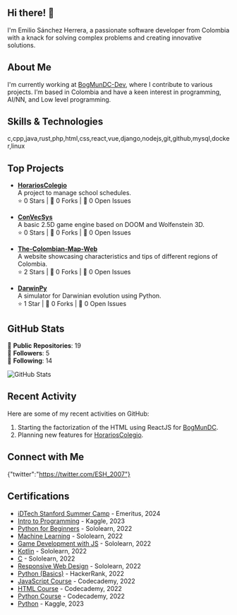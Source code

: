 ## Hi there! 👋

I'm Emilio Sánchez Herrera, a passionate software developer from Colombia with a knack for solving complex problems and creating innovative solutions.

## About Me

I'm currently working at [BogMunDC-Dev](https://github.com/BogMunDC-Dev), where I contribute to various projects. I’m based in Colombia and have a keen interest in programming, AI/NN, and Low level programming.

## Skills & Technologies

c,cpp,java,rust,php,html,css,react,vue,django,nodejs,git,github,mysql,docker,linux

## Top Projects

- [**HorariosColegio**](https://github.com/ESH2007/HorariosColegio)  
  A project to manage school schedules.  
  ⭐ 0 Stars | 🔄 0 Forks | 🐛 0 Open Issues

- [**ConVecSys**](https://github.com/ESH2007/ConVecSys)  
  A basic 2.5D game engine based on DOOM and Wolfenstein 3D.  
  ⭐ 0 Stars | 🔄 0 Forks | 🐛 0 Open Issues

- [**The-Colombian-Map-Web**](https://github.com/ESH2007/The-Colombian-Map-Web)  
  A website showcasing characteristics and tips of different regions of Colombia.  
  ⭐ 2 Stars | 🔄 0 Forks | 🐛 0 Open Issues

- [**DarwinPy**](https://github.com/ESH2007/DarwinPy)  
  A simulator for Darwinian evolution using Python.  
  ⭐ 1 Star | 🔄 0 Forks | 🐛 0 Open Issues

## GitHub Stats

🔹 **Public Repositories**: 19  
🔹 **Followers**: 5  
🔹 **Following**: 14  

![GitHub Stats](https://github-readme-stats.vercel.app/api?username=ESH2007&show_icons=true&theme=radical)

## Recent Activity

Here are some of my recent activities on GitHub:  
1. Starting the factorization of the HTML using ReactJS for [BogMunDC](https://github.com/BogMunDC-Dev/BogMunDC).  
2. Planning new features for [HorariosColegio](https://github.com/NogaSancho/HorariosColegio).  

## Connect with Me

{"twitter":"https://twitter.com/ESH_2007"}

## Certifications

- [iDTech Stanford Summer Camp](https://certificates.emeritus.org/ffa7a9b9-6e4d-41e7-8efa-f6fdd352f46e) - Emeritus, 2024
- [Intro to Programming](https://www.kaggle.com/learn/certification/emiliosanchezherrera/intro-to-programming) - Kaggle, 2023
- [Python for Beginners](https://www.sololearn.com/es/certificates/CT-GSVLEXIX) - Sololearn, 2022
- [Machine Learning](https://www.sololearn.com/es/certificates/CT-SI1SZLKA) - Sololearn, 2022
- [Game Development with JS](https://www.sololearn.com/es/certificates/CT-9D3ONXL8) - Sololearn, 2022
- [Kotlin](https://www.sololearn.com/es/certificates/CT-NGUU4AGO) - Sololearn, 2022
- [C](https://www.sololearn.com/es/certificates/CT-RJJF0SAC) - Sololearn, 2022
- [Responsive Web Design](https://www.sololearn.com/es/certificates/CT-VEHM903O) - Sololearn, 2022
- [Python (Basics)](https://www.hackerrank.com/certificates/8e0f055102b8) - HackerRank, 2022
- [JavaScript Course](https://www.codecademy.com/profiles/ESH_2007/certificates/705dcb15de0da4dd9d9fc4f3274b430e) - Codecademy, 2022
- [HTML Course](https://www.codecademy.com/profiles/ESH_2007/certificates/9eb0741e5ebef1f9f58a53bfac67d3a7) - Codecademy, 2022
- [Python Course](https://www.codecademy.com/profiles/ESH_2007/certificates/6c152bd262967f8c941c9707ed636bda) - Codecademy, 2022
- [Python](https://www.kaggle.com/learn/certification/emiliosanchezherrera/python) - Kaggle, 2023
